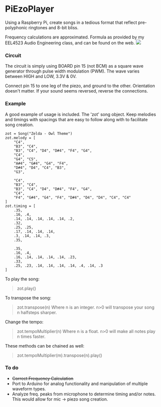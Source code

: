 # PiEzoPlayer
Using a Raspberry Pi, create songs in a tedious format that reflect pre-polyphonic ringtones and 8-bit bliss.

Frequency calculations are approximated. 
Formula as provided by my EEL4523 Audio Engineering class, and can be found on the web.
![](http://puu.sh/hZf6a/0f1ff08f3a.png)

### Circuit
The circuit is simply using BOARD pin 15 (not BCM) as a square wave generator through pulse width modulation (PWM). The wave varies between HIGH and LOW, 3.3V & 0V.

Connect pin 15 to one leg of the piezo, and ground to the other. Orientation doesn't matter. If your sound seems reversed, reverse the connections.

### Example
A good example of usage is included. The 'zot' song object.
Keep melodies and timings with spacings that are easy to follow along with to facilitate song creation.

```
zot = Song("Zelda - Owl Theme")
zot.melody = [
    "C4",
    "B3", "C4",
    "B3", "C4", "D4", "D#4", "F4", "G4", 
    "C4", 
    "G4", "C5",
    "A#4", "G#4", "G4", "F4", 
    "D#4", "D4", "C4", "B3", 
    "G3",
    
    "C4",
    "B3", "C4",
    "B3", "C4", "D4", "D#4", "F4", "G4", 
    "C4", 
    "F4", "G#4", "G4", "F4", "D#4", "D4", "D4", "C4", "C4"
]
zot.timing = [
    .35,
    .16, .4,
    .14, .14, .14, .14, .14, .2, 
    .32,
    .25, .25,
    .17, .14, .14, .14,
    .3, .14, .14, .3,
    .35,
    
    .35,
    .16, .4,
    .16, .14, .14, .14, .14, .23, 
    .33,
    .25, .23, .14, .14, .14, .14, .4, .14, .3
]
```

To play the song: 
>zot.play()

To transpose the song:
>zot.transpose(n)
Where n is an integer. n>0 will transpose your song n halfsteps sharper.

Change the tempo:
>zot.tempoMultiplier(n)
Where n is a float. n>0 will make all notes play n times faster.

These methods can be chained as well:
>zot.tempoMultiplier(m).transpose(n).play()

### To do
* ~~Correct Frequency Calculation~~
* Port to Arduino for analog functionality and manipulation of multiple waveform types.
* Analyze freq. peaks from microphone to determine timing and/or notes. This would allow for mic -> piezo song creation.

